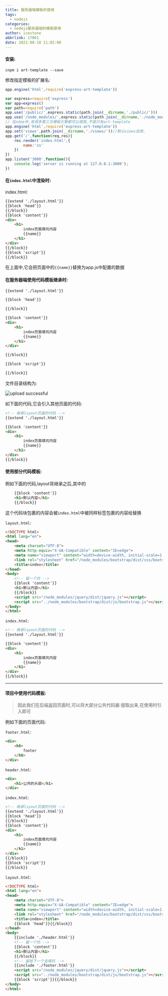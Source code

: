 ```yaml
---
title: 服务器端模板的使用
tags:
  - nodejs
categories:
  - nodejs服务器端的模板使用
author: icestone
abbrlink: 17061
date: 2021-08-10 11:02:00
---
```

#### 安装:

```shell
cnpm i art-template --save
```

修改指定模板的扩展名:

```javascript
app.engine('html',require('express-art-template'))
```



```javascript
var express=require('express')
var app=express()
var path=require('path')
app.use('/public/',express.static(path.join(__dirname,'./public/')))
app.use('/node_modules/',express.static(path.join(__dirname,'./node_modules/')))
// 在ndoe中,有很多第三方模板引擎都可以使用,不是只有art-template
app.engine('html',require('express-art-template'))
app.set('views',path.join(__dirname,'./views/'))//默认views目录,
app.get('/',function(req,res){
    res.render('index.html',{
        name:'zs'
    })
})
app.listen('3000',function(){
    console.log('server is running at 127.0.0.1:3000');
})
```



#### 在`index.html`中渲染时:

index.html:

```html
{{extend './layout.html'}}
{{block 'head'}}
{{/block}}
{{block 'content'}}
<div>
    <h1>
        index页面填坑内容
        {{name}}
    </h1>
</div>
{{/block}}
{{block 'script'}}
{{/block}}
```

在上面中,它会把页面中的`{{name}}`替换为app.js中配置的数据

#### 在服务器端使用代码模板继承时:

```html
{{extend './layout.html'}}

{{block 'head'}}

{{/block}}

{{block 'content'}}
<div>
    <h1>
        index页面填坑内容
        {{name}}
    </h1>
</div>

{{/block}}

{{block 'script'}}

{{/block}}
```

文件目录结构为:


![upload successful](/images/pasted-1.png)

如下面的代码,它会引入其他页面的代码:

```html
<!-- 继承lsyout页面的代码 -->
{{extend './layout.html'}}

{{block 'content'}}
<div>
    <h1>
        index页面填坑内容
        {{name}}
    </h1>
</div>
{{/block}}
```



#### 使用部分代码模板:

例如下面的代码,layout背继承之后,其中的

```html
    {{block 'content'}}
    <h1>默认内容</h1>
    {{/block}}
```

这个代码块包裹的内容会被`index.html`中被同样标签包裹的内容给替换

`layout.html`:

```html
<!DOCTYPE html>
<html lang="en">
<head>
    <meta charset="UTF-8">
    <meta http-equiv="X-UA-Compatible" content="IE=edge">
    <meta name="viewport" content="width=device-width, initial-scale=1.0">
    <link rel="stylesheet" href="/node_modules/bootstrap/dist/css/bootstrap.css">
    <title>index</title>
</head>
<body>
    <!-- 留一个坑 -->
    {{block 'content'}}
    <h1>默认内容</h1>
    {{/block}}
    <script src="/node_modules/jquery/dist/jquery.js"></script>
    <script src="../node_modules/bootstrap/dist/js/bootstrap.js"></script>
</body>
</html>
```

`index.html`:

```html
<!-- 继承layout页面的代码 -->
{{extend './layout.html'}}

{{block 'content'}}
<div>
    <h1>
        index页面填坑内容
        {{name}}
    </h1>
</div>
{{/block}}
```



---

#### 项目中使用代码模板:

> 因此我们在后端返回页面时,可以将大部分公共代码器·提取出来,在使用时引入即可

例如下面的页面代码:

`footer.html`:

```html
<div>
    <h6>
        footer
    </h6>
</div>
```

`header.html`:

```html
<div>
    <h1>公共的头部</h1>
</div>
```

`index.html`:

```html
<!-- 继承lsyout页面的代码 -->
{{extend './layout.html'}}
{{block 'head'}}
{{/block}}
{{block 'content'}}
<div>
    <h1>
        index页面填坑内容
        {{name}}
    </h1>
</div>
{{/block}}
{{block 'script'}}
{{/block}}
```

`layout.html`:

```html
<!DOCTYPE html>
<html lang="en">
<head>
    <meta charset="UTF-8">
    <meta http-equiv="X-UA-Compatible" content="IE=edge">
    <meta name="viewport" content="width=device-width, initial-scale=1.0">
    <link rel="stylesheet" href="/node_modules/bootstrap/dist/css/bootstrap.css">
    <title>index</title>
    {{block 'head'}}{{/block}}
</head>
<body>
    {{include './header.html'}}
    <!-- 留一个坑 -->
    {{block 'content'}}
    <h1>默认内容</h1>
    {{/block}}
    <!-- 留给下一个去填坑 -->
    {{include './footer.html'}}
    <script src="/node_modules/jquery/dist/jquery.js"></script>
    <script src="../node_modules/bootstrap/dist/js/bootstrap.js"></script>
    {{block 'script'}}{{/block}}
</body>
</html>
```